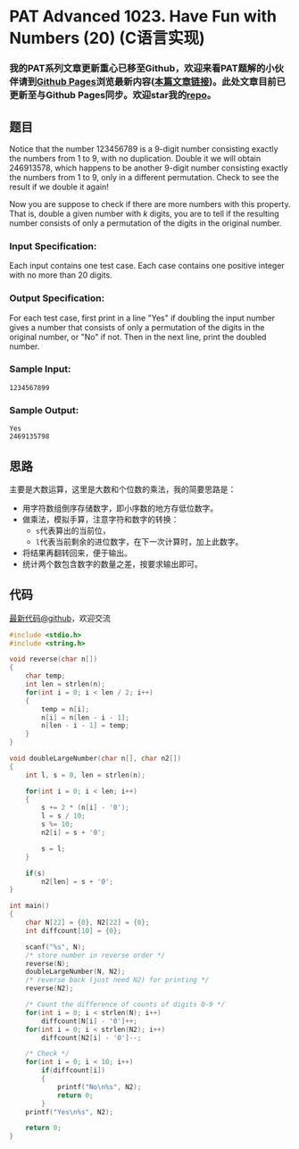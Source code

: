 # PAT Advanced 1023. Have Fun with Numbers (20) (C语言实现)

### 我的PAT系列文章更新重心已移至Github，欢迎来看PAT题解的小伙伴请到[Github Pages](https://oliverlew.github.io/PAT)浏览最新内容([本篇文章链接](https://oliverlew.github.io/PAT/Advanced/1023.html))。此处文章目前已更新至与Github Pages同步。欢迎star我的[repo](https://github.com/OliverLew/PAT)。

## 题目

Notice that the number 123456789 is a 9-digit number consisting exactly the
numbers from 1 to 9, with no duplication. Double it we will obtain 246913578,
which happens to be another 9-digit number consisting exactly the numbers from
1 to 9, only in a different permutation. Check to see the result if we double
it again!

Now you are suppose to check if there are more numbers with this property.
That is, double a given number with $k$ digits, you are to tell if the
resulting number consists of only a permutation of the digits in the original
number.

### Input Specification:

Each input contains one test case. Each case contains one positive integer
with no more than 20 digits.

### Output Specification:

For each test case, first print in a line "Yes" if doubling the input number
gives a number that consists of only a permutation of the digits in the
original number, or "No" if not. Then in the next line, print the doubled
number.

### Sample Input:

    
    
    1234567899
    

### Sample Output:

    
    
    Yes
    2469135798
    



## 思路


主要是大数运算，这里是大数和个位数的乘法，我的简要思路是：

- 用字符数组倒序存储数字，即小序数的地方存低位数字。
- 做乘法，模拟手算，注意字符和数字的转换：
  - `s`代表算出的当前位，
  - `l`代表当前剩余的进位数字，在下一次计算时，加上此数字。
- 将结果再翻转回来，便于输出。
- 统计两个数包含数字的数量之差，按要求输出即可。

## 代码

[最新代码@github](https://github.com/OliverLew/PAT/blob/master/PATAdvanced/1023.c)，欢迎交流
```c
#include <stdio.h>
#include <string.h>

void reverse(char n[])
{
    char temp;
    int len = strlen(n);
    for(int i = 0; i < len / 2; i++)
    {
        temp = n[i];
        n[i] = n[len - i - 1];
        n[len - i - 1] = temp;
    }
}

void doubleLargeNumber(char n[], char n2[])
{
    int l, s = 0, len = strlen(n);

    for(int i = 0; i < len; i++)
    {
        s += 2 * (n[i] - '0');
        l = s / 10;
        s %= 10;
        n2[i] = s + '0';

        s = l;
    }

    if(s)
        n2[len] = s + '0';
}

int main()
{
    char N[22] = {0}, N2[22] = {0};
    int diffcount[10] = {0};

    scanf("%s", N);
    /* store number in reverse order */
    reverse(N);
    doubleLargeNumber(N, N2);
    /* reverse back (just need N2) for printing */
    reverse(N2);

    /* Count the difference of counts of digits 0-9 */
    for(int i = 0; i < strlen(N); i++)
        diffcount[N[i] - '0']++;
    for(int i = 0; i < strlen(N2); i++)
        diffcount[N2[i] - '0']--;

    /* Check */
    for(int i = 0; i < 10; i++)
        if(diffcount[i])
        {
            printf("No\n%s", N2);
            return 0;
        }
    printf("Yes\n%s", N2);

    return 0;
}
```